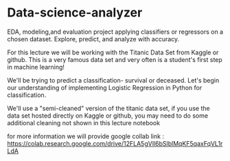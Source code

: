 # Data-science-analyzer
EDA, modeling,and evaluation project applying classifiers or regressors on a chosen dataset. Explore, predict, and analyze with accuracy.

For this lecture we will be working with the Titanic Data Set from Kaggle or github. This is a very famous data set and very often is a student's first step in machine learning!

We'll be trying to predict a classification- survival or deceased. Let's begin our understanding of implementing Logistic Regression in Python for classification.

We'll use a "semi-cleaned" version of the titanic data set, if you use the data set hosted directly on Kaggle or github, you may need to do some additional cleaning not shown in this lecture notebook

for more information we will provide google collab link : https://colab.research.google.com/drive/12FLA5gVIl6bSlblMqKF5qaxFqVL1rLdA

